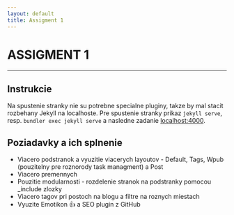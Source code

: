 ```yaml
---
layout: default
title: Assigment 1
---
```


ASSIGMENT 1
============

-------------------     ----------------------------

Instrukcie
---------

Na spustenie stranky nie su potrebne specialne pluginy, takze by mal stacit rozbehany Jekyll na localhoste.
Pre spustenie stranky prikaz `jekyll serve`, resp. `bundler exec jekyll serve` a nasledne zadanie
[localhost:4000](http://localhost:4000).

Poziadavky a ich splnenie
----------
+ Viacero podstranok a vyuzitie viacerych layoutov - Default, Tags, Wpub (pouzitelny pre roznorody task managment) a Post
+ Viacero premennych 
+ Pouzitie modularnosti - rozdelenie stranok na podstranky pomocou _include zlozky
+ Viacero tagov pri postoch na blogu a filtre na roznych miestach
+ Vyuzite Emotikon :+1: a SEO plugin z GitHub
